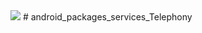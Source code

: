 <img src="https://raw.github.com/TeamBliss-LP/android/lp5.1/bliss-logo.png">
# android_packages_services_Telephony
